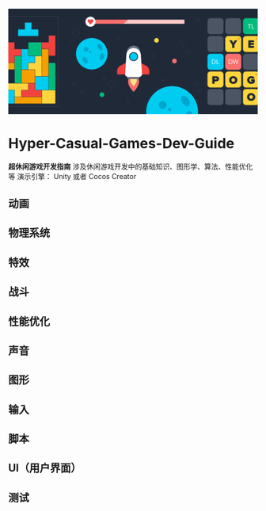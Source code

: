 ![Hyper-Casual-Games-Header](Media/Hyper-Casual-Games-Header.png)

# Hyper-Casual-Games-Dev-Guide
**超休闲游戏开发指南**
涉及休闲游戏开发中的基础知识、图形学、算法、性能优化等
演示引擎： Unity 或者 Cocos Creator
## 动画
## 物理系统
## 特效
## 战斗
## 性能优化
## 声音
## 图形
## 输入
## 脚本
## UI（用户界面）
## 测试